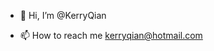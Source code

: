 - 👋 Hi, I’m @KerryQian

- 📫 How to reach me kerryqian@hotmail.com

<!---
KerryQian/KerryQian is a ✨ special ✨ repository because its `README.md` (this file) appears on your GitHub profile.
You can click the Preview link to take a look at your changes.
--->
